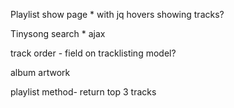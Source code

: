Playlist show page
    * with jq hovers showing tracks?

Tinysong search
    * ajax

track order - field on tracklisting model?

album artwork

playlist method- return top 3 tracks


